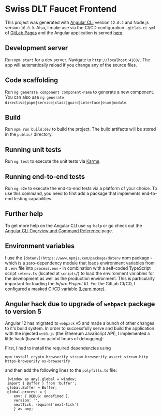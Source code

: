 # Swiss DLT Faucet Frontend
This project was generated with [Angular CLI](https://github.com/angular/angular-cli) version `12.0.2` and Node.js version `16.0.0`. Also, I make use via the CI/CD configuration `.gitlab-ci.yml` of [GitLab Pages](https://docs.gitlab.com/ee/user/project/pages/) and the Angular application is served [here](http://swissdlt.appswithlove.site/swissdlt-faucet-frontend).

## Development server
Run `npm start` for a dev server. Navigate to `http://localhost:4200/`. The app will automatically reload if you change any of the source files.

## Code scaffolding
Run `ng generate component component-name` to generate a new component. You can also use `ng generate directive|pipe|service|class|guard|interface|enum|module`.

## Build
Run `npm run build:dev` to build the project. The build artifacts will be stored in the `public/` directory.

## Running unit tests
Run `ng test` to execute the unit tests via [Karma](https://karma-runner.github.io).

## Running end-to-end tests
Run `ng e2e` to execute the end-to-end tests via a platform of your choice. To use this command, you need to first add a package that implements end-to-end testing capabilities.

## Further help
To get more help on the Angular CLI use `ng help` or go check out the [Angular CLI Overview and Command Reference](https://angular.io/cli) page.

## Environment variables
I use the `[dotenv](https://www.npmjs.com/package/dotenv` npm package - which is a zero-dependency module that loads environment variables from a `.env` file into `process.env` -  in combination with a self-coded TypeScript script `setenv.ts` (located at `scripts/`) to load the environment variables for the development as well as the production environment. This is particularly important for loading the *Infura Project ID*. For the GitLab CI/CD, I configured a masked CI/CD variable ([Learn more](https://gitlab.appswithlove.net/help/ci/variables/README#mask-a-cicd-variable)).

## Angular hack due to upgrade of `webpack` package to version 5
Angular 12 has migrated to `webpack` v5 and made a bunch of other changes to it's build system. In order to successfully serve and build the application with the injected `web3.js` (the Ethereum JavaScript API), I implemented a little hack (based on painful hours of debugging):

First, I had to install the required dependencies using
```
npm install crypto-browserify stream-browserify assert stream-http https-browserify os-browserify

```
and then add the following lines to the `polyfills.ts` file:
```
 (window as any).global = window;
 import { Buffer } from 'buffer';
 global.Buffer = Buffer;
 global.process = {
    env: { DEBUG: undefined },
    version: '',
    nextTick: require('next-tick')
    } as any;
```
